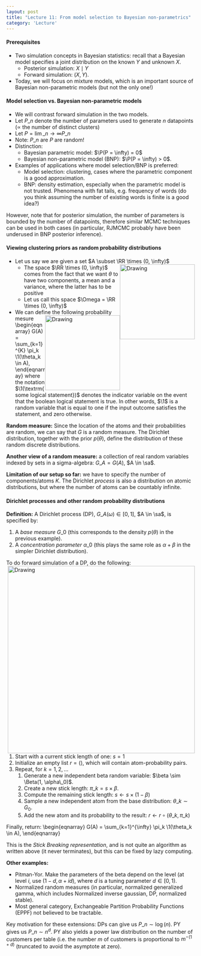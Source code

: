 ```yaml
---
layout: post
title: "Lecture 11: From model selection to Bayesian non-parametrics"
category: 'Lecture'
---
```


#### Prerequisites

- Two simulation concepts in Bayesian statistics: recall that a Bayesian model specifies a joint distribution on the known $Y$ and unknown $X$.
   - Posterior simulation: $X \mid Y$
   - Forward simulation: $(X, Y)$.
- Today, we will focus on mixture models, which is an important source of Bayesian non-parametric models (but not the only one!)


#### Model selection vs. Bayesian non-parametric models

- We will contrast forward simulation in the two models.
- Let $P\_n$ denote the number of parameters used to generate $n$ datapoints ($\propto$ the number of distinct clusters)
- Let $P = \lim\_{n\to \infty} P\_n$ 
- Note: $P\_n$ are $P$ are random!
- Distinction:
   - Bayesian parametric model: $\P(P = \infty) = 0$
   - Bayesian non-parametric model (BNP): $\P(P = \infty) > 0$.
- Examples of applications where model selection/BNP is preferred:
   - Model selection: clustering, cases where the parametric component is a good approximation.
   - BNP: density estimation, especially when the parametric model is not trusted. Phenomena with fat tails, e.g. frequency of words (do you think assuming the number of existing words is finite is a good idea?)
   
However, note that for posterior simulation, the number of parameters is bounded by the number of datapoints, therefore similar MCMC techniques can be used in both cases (in particular, RJMCMC probably have been underused in BNP posterior inference).

#### Viewing clustering priors as random probability distributions

- Let us say we are given a set  $A \subset \RR \times (0, \infty)$  <img src="{{ site.url }}/images/setA.jpg" alt="Drawing" style="width: 200px; float: right"/>
  - The space $\RR \times (0, \infty)$ comes from the fact that we want $\theta$ to have two components, a mean and a variance, where the latter has to be positive
  - Let us call this space $\Omega = \RR \times (0, \infty)$
- We can define the following probability mesure <img src="{{ site.url }}/images/dirichletRealization.jpg" alt="Drawing" style="width: 200px; float: right"/>
\\begin{eqnarray}
G(A) = \sum\_{k=1}^{K} \pi\_k \1(\theta\_k \in A),
\\end{eqnarray} 
where the notation $\1(\textrm{some logical statement})$ denotes the indicator variable on the event that the boolean logical statement is true. In other words, $\1$ is a random variable that is equal to one if the input outcome satisfies the statement, and zero otherwise.

**Random measure:** Since the location of the atoms and their probabilities are random, we can say that $G$ is a random measure. The Dirichlet distribution, together with the prior $p(\theta)$, define the distribution of these random discrete distributions.

**Another view of a random measure:** a collection of real  random variables indexed by sets in a sigma-algebra: $G\_{A} = G(A)$, $A \in \sa$.

**Limitation of our setup so far:** we have to specify the number of components/atoms $K$. The Dirichlet *process* is also a distribution on atomic distributions, but where the number of atoms can be countably infinite.

#### Dirichlet processes and other random probability distributions

**Definition:**  A Dirichlet process (DP), $G\_A(\omega) \in [0, 1]$, $A \in \sa$, is specified by:

1. A *base measure* $G\_0$ (this corresponds to the density $p(\theta)$ in the previous example).
2. A *concentration parameter* $\alpha\_0$ (this plays the same role as $\alpha + \beta$ in the simpler Dirichlet distribution).

To do forward simulation of a DP, do the following: <img src="{{ site.url }}/images/dpSimulation.jpg" alt="Drawing" style="width: 500px; float: right"/>

1. Start with a current stick length of one: $s = 1$
2. Initialize an empty list $r = ()$, which will contain atom-probability pairs.
3. Repeat, for $k = 1, 2, \dots$
   1. Generate a new independent beta random variable: $\beta \sim \Beta(1, \alpha\_0)$.
   2. Create a new stick length: $\pi\_k = s \times \beta$.
   3. Compute the remaining stick length: $s \gets s \times (1 - \beta)$
   4. Sample a new independent atom from the base distribution: $\theta\_k \sim G_0$.
   5. Add the new atom and its probability to the result: $r \gets r \circ (\theta\_k, \pi\_k)$

Finally, return:
\\begin{eqnarray}
G(A) = \sum\_{k=1}^{\infty} \pi\_k \1(\theta\_k \in A),
\\end{eqnarray} 

This is the *Stick Breaking representation*, and is not quite an algorithm as written above (it never terminates), but this can be fixed by lazy computing.

**Other examples:**

- Pitman-Yor. Make the parameters of the beta depend on the level (at level $i$, use $(1-d, \alpha + id)$, where $d$ is a tuning parameter $d \in [0, 1)$.
- Normalized random measures (in particular, normalized generalized gamma, which includes Normalized inverse gaussian, DP, normalized stable).
- Most general category, Exchangeable Partition Probability Functions (EPPF) not believed to be tractable.

Key motivation for these extensions: DPs can give us $P\_n \sim \log(n)$. PY gives us $P\_n \sim n^d$. PY also yields a power law distribution on the number of customers per table (i.e. the number $m$ of customers is proportional to $m^{-(1+d)}$ (truncated to avoid the asymptote at zero).

